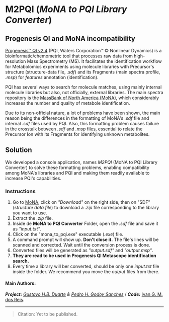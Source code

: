 # M2PQI (_MoNA to PQI Library Converter_)

## Progenesis QI and MoNA incompatibility

[Progenesis™ QI v2.4](https://www.nonlinear.com/progenesis/qi/v2.4/fraq/) (PQI, Waters Corporation™ © Nonlinear Dynamics) is a bioinformatic/chemometric tool that processes raw data from high-resolution Mass Spectrometry (MS). It facilitates the identification workflow for Metabolomics experiments using molecule libraries with Precursor's structure (structure-data file, _.sdf_) and its Fragments (main spectra profile, _.msp_) for _features_ annotation (identification).

PQI has several ways to search for molecule matches, using mainly internal molecule libraries but also, not officially, external libraries. The main spectra repository is the [MassBank of North America (MoNA)](https://mona.fiehnlab.ucdavis.edu/), which considerably increases the number and quality of metabole identification. 

Due to its non-official nature, a lot of problems have been shown, the main reason being the differences in the formatting of MoNA's _.sdf_ file and internal _.sdf_ files used by PQI. Also, this formatting problem causes failure in the crosstalk between _.sdf_ and _.msp_ files, essential to relate the Precursor Ion with its Fragments for identifying unknown metabolites.

## Solution

We developed a console application, names _M2PQI_ (MoNA to PQI Library Converter) to solve these formatting problems, enabling compatibility among MoNA's libraries and PQI and making them readily available to increase PQI's capabilities.

### Instructions
1. Go to [MoNA](https://mona.fiehnlab.ucdavis.edu/downloads), click on _"Download"_ on the right side, then on "SDF" (_structure data file_) to download a _.zip_ file corresponding to the library you want to use.
2. Extract the _.zip_ file.
3. Inside de **MoNA to PQI Converter** Folder, open the _.sdf_ file and save it as _"input.txt"_.
4. Click on the "mona_to_pqi.exe" executable (_.exe_) file.
5. A command prompt will show up. **Don't close it.** The file's lines will be scanned and corrected. Wait until the conversion process is done.
6. Converted files will be generated as _"output.sdf"_ and _"output.msp"_.
7. **They are read to be used in Progenesis QI Metascope identification search.**
9. Every time a library will ber converted, should be only one _input.txt_ file inside the folder. We recommend you move the _output_ files from there.

#### Main Authors:
_**Project:** [Gustavo H.B. Duarte](https://github.com/GustavoHBDuarte/) & [Pedro H. Godoy Sanches](https://github.com/pedrohgodoys/)_ / _**Code:**_ [Ivan G. M. dos Reis](https://github.com/igmdr/).
____

> Citation: Yet to be published.
